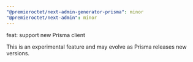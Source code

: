 ```yaml
---
"@premieroctet/next-admin-generator-prisma": minor
"@premieroctet/next-admin": minor
---
```


feat: support new Prisma client

This is an experimental feature and may evolve as Prisma releases new versions.
